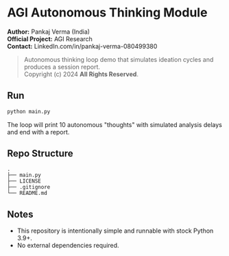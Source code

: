 # AGI Autonomous Thinking Module

**Author:** Pankaj Verma (India)  
**Official Project:** AGI Research  
**Contact:** LinkedIn.com/in/pankaj-verma-080499380

> Autonomous thinking loop demo that simulates ideation cycles and produces a session report.  
> Copyright (c) 2024 **All Rights Reserved**.

## Run

```bash
python main.py
```

The loop will print 10 autonomous "thoughts" with simulated analysis delays and end with a report.

## Repo Structure

```
.
├── main.py
├── LICENSE
├── .gitignore
└── README.md
```

## Notes
- This repository is intentionally simple and runnable with stock Python 3.9+.
- No external dependencies required.
